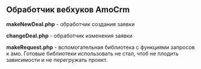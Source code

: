 ## Обработчик вебхуков AmoCrm

**makeNewDeal.php** - обработчик создания заявки

**changeDeal.php** - обработчик изменения заявки

**makeRequest.php** - вспомогательная библиотека с функциями запросов к амо. Готовые библиотеки использовать не стал, чтоб не плодить зависимости и не перегружать проект.
